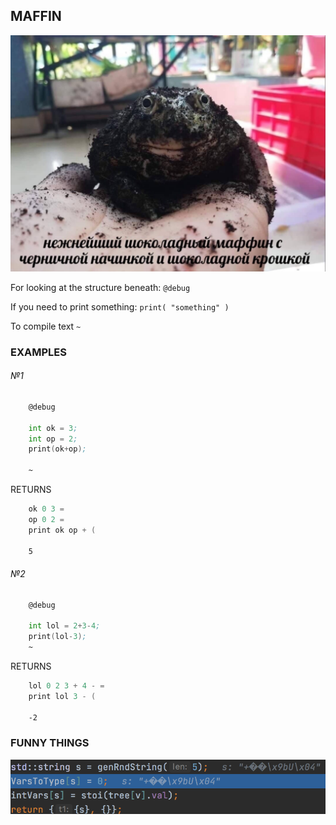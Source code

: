 ## MAFFIN

![maffin.png](pictures/maffin.png)

For looking at the structure beneath:
 `@debug`

If you need to print something:
`print( "something" )`

To compile text
`~`

### EXAMPLES


###### №1

```asm
    @debug

    int ok = 3;
    int op = 2;
    print(ok+op);
    
    ~
```

RETURNS

```asm
    ok 0 3 =  
    op 0 2 =  
    print ok op + (  
     
    5 
```

###### №2

```asm
    @debug

    int lol = 2+3-4;
    print(lol-3);
    ~
```

RETURNS

```asm
    lol 0 2 3 + 4 - =  
    print lol 3 - (  
 
    -2 
```

### FUNNY THINGS

![encoding.png](pictures/encoding_constant_into_variable.png)